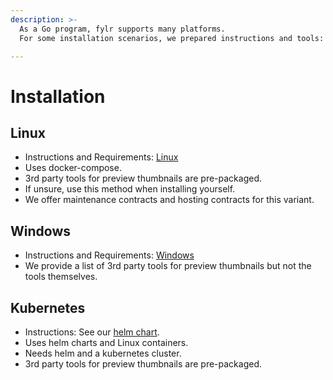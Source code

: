 ```yaml
---
description: >-
  As a Go program, fylr supports many platforms.
  For some installation scenarios, we prepared instructions and tools:

---
```


# Installation

## Linux
* Instructions and Requirements: [Linux](./linux-docker-compose.md)
* Uses docker-compose.
* 3rd party tools for preview thumbnails are pre-packaged.
* If unsure, use this method when installing yourself.
* We offer maintenance contracts and hosting contracts for this variant.

## Windows
* Instructions and Requirements: [Windows](./windows.md)
* We provide a list of 3rd party tools for preview thumbnails but not the tools themselves.

## Kubernetes
* Instructions: See our [helm chart](https://github.com/programmfabrik/fylr-helm/blob/main/charts/fylr/README.md).
* Uses helm charts and Linux containers.
* Needs helm and a kubernetes cluster.
* 3rd party tools for preview thumbnails are pre-packaged.
